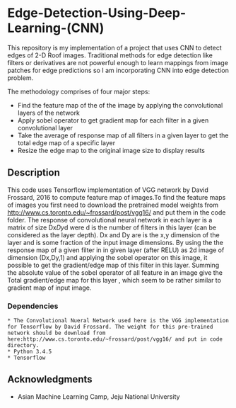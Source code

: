 # Edge-Detection-Using-Deep-Learning-(CNN)

This repository is my implementation of a project that uses CNN to detect edges of 2-D Roof images.
Traditional methods for edge detection like filters or derivatives are not powerful enough to learn mappings from image patches for edge predictions so I am incorporating CNN into edge detection problem.

The methodology comprises of four major steps:
* Find the feature map of the of the image by applying the convolutional layers of the network 
* Apply sobel operator to  get gradient map for each filter in a given convolutional layer
* Take the average of response map of all filters in a given layer to get the total edge map of a specific layer
* Resize the edge map to the original image size to display results

## Description

This code uses Tensorflow implementation of VGG network by David Frossard, 2016 to compute feature map of images.To find the feature maps of images you first need to download the pretrained model weights from http://www.cs.toronto.edu/~frossard/post/vgg16/ and put them in the code folder. The response of convolutional neural network in each layer is a matrix of size Dx*Dy*d were d is the number of filters in this layer (can be considered as the layer depth). Dx and Dy are is the x,y dimension of the layer and is some fraction of the input image dimensions. By using the the response map of a given filter in in given layer (after RELU) as 2d image of dimension (Dx,Dy,1) and applying the sobel operator on this image, it possible to get the gradient/edge map of this filter in this layer. Summing the absolute value of the sobel operator of all feature in an image give the Total gradient/edge map for this layer , which seem to be rather similar to gradient map of input image.

### Dependencies 
```
* The Convolutional Nueral Network used here is the VGG implementation for Tensorflow by David Frossard. The weight for this pre-trained network should be download from here:http://www.cs.toronto.edu/~frossard/post/vgg16/ and put in code directory.
* Python 3.4.5 
* Tensorflow
```


## Acknowledgments

* Asian Machine Learning Camp, Jeju National University






